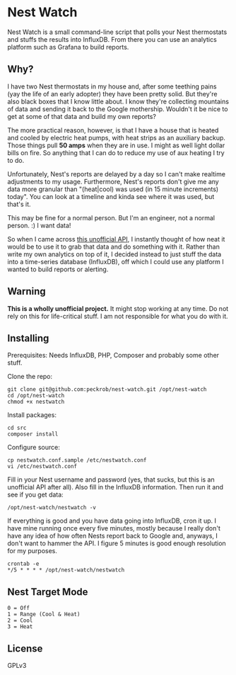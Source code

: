 # Nest Watch

Nest Watch is a small command-line script that polls your Nest thermostats and
stuffs the results into InfluxDB. From there you can use an analytics platform
such as Grafana to build reports.

## Why?

I have two Nest thermostats in my house and, after some teething pains (yay the
life of an early adopter) they have been pretty solid. But they're also black
boxes that I know little about. I know they're collecting mountains of data and
sending it back to the Google mothership. Wouldn't it be nice to get at some of
that data and build my own reports?

The more practical reason, however, is that I have a house that is heated and
cooled by electric heat pumps, with heat strips as an auxiliary backup. Those
things pull **50 amps** when they are in use. I might as well light dollar bills
on fire. So anything that I can do to reduce my use of aux heating I try to do.

Unfortunately, Nest's reports are delayed by a day so I can't make realtime
adjustments to my usage. Furthermore, Nest's reports don't give me any data more
granular than "(heat|cool) was used (in 15 minute increments) today". You can
look at a timeline and kinda see where it was used, but that's it.

This may be fine for a normal person. But I'm an engineer, not a normal
person. :) I want data!

So when I came across [this unofficial API](https://github.com/gboudreau/nest-api),
I instantly thought of how neat it would be to use it to grab that data and do
something with it. Rather than write my own analytics on top of it, I decided
instead to just stuff the data into a time-series database (InfluxDB), off which
I could use any platform I wanted to build reports or alerting.

## Warning

**This is a wholly unofficial project.** It might stop working at any time. Do
not rely on this for life-critical stuff. I am not responsible for what you do
with it.

## Installing

Prerequisites: Needs InfluxDB, PHP, Composer and probably some other stuff.

Clone the repo:

```
git clone git@github.com:peckrob/nest-watch.git /opt/nest-watch
cd /opt/nest-watch
chmod +x nestwatch
```

Install packages:

```
cd src
composer install
```

Configure source:

```
cp nestwatch.conf.sample /etc/nestwatch.conf
vi /etc/nestwatch.conf
```

Fill in your Nest username and password (yes, that sucks, but this is an
unofficial API after all). Also fill in the InfluxDB information. Then run it
and see if you get data:

```
/opt/nest-watch/nestwatch -v
```

If everything is good and you have data going into InfluxDB, cron it up. I have
mine running once every five minutes, mostly because I really don't have any
idea of how often Nests report back to Google and, anyways, I don't want to
hammer the API. I figure 5 minutes is good enough resolution for my purposes.

```
crontab -e
*/5 * * * * /opt/nest-watch/nestwatch
```

## Nest Target Mode

```
0 = Off
1 = Range (Cool & Heat)
2 = Cool
3 = Heat
```

## License

GPLv3
